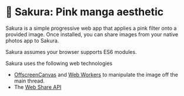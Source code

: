 # 🌸 Sakura: Pink manga aesthetic

Sakura is a simple progressive web app that applies a pink filter onto a provided image. Once installed, you can share images from your native photos app to Sakura.

Sakura assumes your browser supports ES6 modules.

Sakura uses the following web technologies

- [OffscreenCanvas](https://developer.mozilla.org/en-US/docs/Web/API/OffscreenCanvas) and [Web Workers](https://developer.mozilla.org/en-US/docs/Web/API/Web_Workers_API) to manipulate the image off the main thread.
- The [Web Share API](https://www.w3.org/TR/web-share/)
